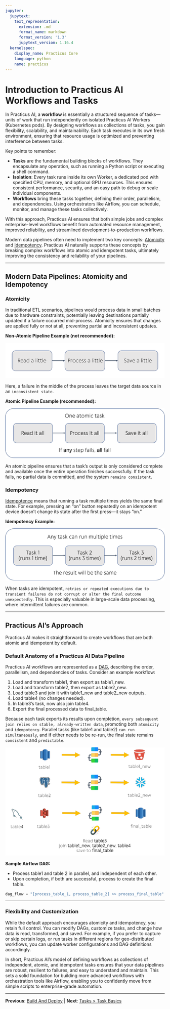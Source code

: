```yaml
---
jupyter:
  jupytext:
    text_representation:
      extension: .md
      format_name: markdown
      format_version: '1.3'
      jupytext_version: 1.16.4
  kernelspec:
    display_name: Practicus Core
    language: python
    name: practicus
---
```


<!-- #region -->
# Introduction to Practicus AI Workflows and Tasks

In Practicus AI, a **workflow** is essentially a structured sequence of tasks—units of work that run independently on isolated Practicus AI Workers (Kubernetes pods). By designing workflows as collections of tasks, you gain flexibility, scalability, and maintainability. Each task executes in its own fresh environment, ensuring that resource usage is optimized and preventing interference between tasks.

Key points to remember:

- **Tasks** are the fundamental building blocks of workflows. They encapsulate any operation, such as running a Python script or executing a shell command.
- **Isolation**: Every task runs inside its own Worker, a dedicated pod with specified CPU, memory, and optional GPU resources. This ensures consistent performance, security, and an easy path to debug or scale individual components.
- **Workflows** bring these tasks together, defining their order, parallelism, and dependencies. Using orchestrators like Airflow, you can schedule, monitor, and manage these tasks collectively.

With this approach, Practicus AI ensures that both simple jobs and complex enterprise-level workflows benefit from automated resource management, improved reliability, and streamlined development-to-production workflows.

Modern data pipelines often need to implement two key concepts: [Atomicity](#atomicity) and [Idempotency](#idempotency). Practicus AI naturally supports these concepts by breaking complex workflows into atomic and idempotent tasks, ultimately improving the consistency and reliability of your pipelines.

---

## Modern Data Pipelines: Atomicity and Idempotency

### Atomicity
In traditional ETL scenarios, pipelines would process data in small batches due to hardware constraints, potentially leaving destinations partially updated if a failure occurred mid-process. Atomicity ensures that changes are applied fully or not at all, preventing partial and inconsistent updates.

**Non-Atomic Pipeline Example (not recommended):**

![Non Atomic](img/non-atomic.png)

Here, a failure in the middle of the process leaves the target data source in an `inconsistent state`.

**Atomic Pipeline Example (recommended):**

![Atomic](img/atomic.png)

An atomic pipeline ensures that a task’s output is only considered complete and available once the entire operation finishes successfully. If the task fails, no partial data is committed, and the system `remains consistent`.

### Idempotency
[Idempotence](https://en.wikipedia.org/wiki/Idempotence) means that running a task multiple times yields the same final state. For example, pressing an “on” button repeatedly on an idempotent device doesn’t change its state after the first press—it stays “on.”

**Idempotency Example:**

![Idempotency](img/idempotency.png)

When tasks are idempotent, `retries or repeated executions due to transient failures do not corrupt or alter the final outcome unexpectedly`. This is especially valuable in large-scale data processing, where intermittent failures are common.

---

## Practicus AI’s Approach

Practicus AI makes it straightforward to create workflows that are both atomic and idempotent by default. 

### Default Anatomy of a Practicus AI Data Pipeline

Practicus AI workflows are represented as a [DAG](https://en.wikipedia.org/wiki/Directed_acyclic_graph), describing the order, parallelism, and dependencies of tasks. Consider an example workflow:

1. Load and transform table1, then export as table1_new.
2. Load and transform table2, then export as table2_new.
3. Load table3 and join it with table1_new and table2_new outputs.
4. Load table4 (no changes needed).
5. In table3’s task, now also join table4.
6. Export the final processed data to final_table.

Because each task exports its results upon completion, `every subsequent join relies on stable, already-written data`, promoting both `atomicity` and `idempotency`. Parallel tasks (like table1 and table2) `can run simultaneously`, and if either needs to be re-run, the final state remains `consistent` and `predictable`.

![Sample Airflow DAG](img/airflow1.png)

**Sample Airflow DAG:**

- Process table1 and table 2 in parallel, and independent of each other.
- Upon completion, if both are successful, process to create the final table.

```python
dag_flow = "[process_table_1, process_table_2] >> process_final_table"
```

---

### Flexibility and Customization

While the default approach encourages atomicity and idempotency, you retain full control. You can modify DAGs, customize tasks, and change how data is read, transformed, and saved. For example, if you prefer to capture or skip certain logs, or run tasks in different regions for geo-distributed workflows, you can update worker configurations and DAG definitions accordingly.

In short, Practicus AI’s model of defining workflows as collections of independent, atomic, and idempotent tasks ensures that your data pipelines are robust, resilient to failures, and easy to understand and maintain. This sets a solid foundation for building more advanced workflows with orchestration tools like Airflow, enabling you to confidently move from simple scripts to enterprise-grade automation.

<!-- #endregion -->


---

**Previous**: [Build And Deploy](../modeling/sample-modeling/build-and-deploy.md) | **Next**: [Tasks > Task Basics](tasks/task-basics.md)
